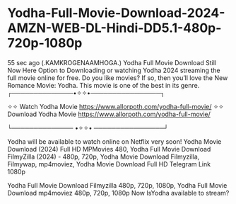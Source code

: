 # Yodha-Full-Movie-Download-2024-AMZN-WEB-DL-Hindi-DD5.1-480p-720p-1080p

55 sec ago (.KAMKROGENAAMHOGA.) Yodha Full Movie Download Still Now Here Option to Downloading or watching Yodha 2024 streaming the full movie online for free. Do you like movies? If so, then you’ll love the New Romance Movie: Yodha. This movie is one of the best in its genre.
┌──────────────•✧✧•────────────────┐

✧✧ Watch Yodha Movie https://www.allorpoth.com/yodha-full-movie/
✧✧ Download Yodha Movie https://www.allorpoth.com/yodha-full-movie/

└────────────── •✧✧• ────────────────┘

Yodha will be available to watch online on Netflix very soon! Yodha Movie Download (2024) Full HD MPMovies 480, Yodha Full Movie Download FilmyZilla (2024) - 480p, 720p, Yodha Movie Download Filmyzilla, Filmywap, mp4moviez, Yodha Movie Download Full HD Telegram Link 1080p

Yodha Full Movie Download Filmyzilla 480p, 720p, 1080p, Yodha Full Movie Download mp4moviez 480p, 720p, 1080p Now IsYodha available to stream?
